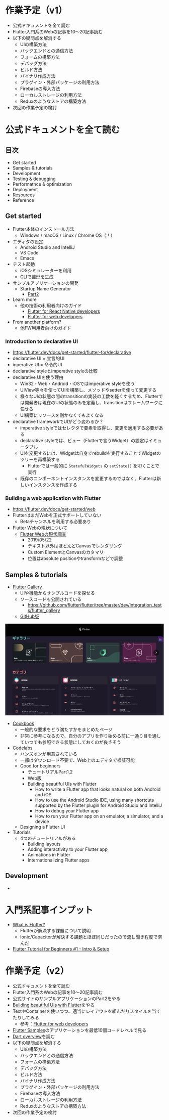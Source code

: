 # 作業予定（v1）

- 公式ドキュメントを全て読む
- Flutter入門系のWebの記事を10〜20記事読む
- 以下の疑問点を解消する
  - UIの構築方法
  - バックエンドとの通信方法
  - フォームの構築方法
  - デバッグ方法
  - ビルド方法
  - バイナリ作成方法
  - プラグイン・外部パッケージの利用方法
  - Firebaseの導入方法
  - ローカルストレージの利用方法
  - Reduxのようなストアの構築方法
- 次回の作業予定の検討

# 公式ドキュメントを全て読む

## 目次

- Get started
- Samples & tutorials
- Development
- Testing & debugging
- Performatnce & optimization
- Deployment
- Resources
- Reference

## Get started

- Flutter本体のインストール方法
  - Windows / macOS / Linux / Chrome OS（！）
- エディタの設定
  - Android Studio and IntelliJ
  - VS Code
  - Emacs
- テスト起動
  - iOSシミュレーターを利用
  - CLIで雛形を生成
- サンプルアプリケーションの開発
  - Startup Name Generator
    - [Part2](https://codelabs.developers.google.com/codelabs/first-flutter-app-pt2#0)
- Learn more
  - 他の技術の利用者向けのガイド
    - [Flutter for React Native developers](https://flutter.dev/docs/get-started/flutter-for/react-native-devs)
    - [Flutter for web developers](https://flutter.dev/docs/get-started/flutter-for/web-devs)
- From another platform?
  - 他FW利用者向けのガイド

### Introduction to declarative UI

- https://flutter.dev/docs/get-started/flutter-for/declarative
- declarative UI = 宣言的UI
- inperative UI = 命令的UI
- declarative styleとimperative styleの比較
- declarative UIを使う理由
  - Win32・Web・Android・iOSではimperative styleを使う
  - UIView等々を使ってUIを構築し、メソッドやsetterを使って変更する
  - 様々なUIの状態の間のtransitionの実装の工数を軽くするため、Flutterでは開発者は現在のUIの状態のみを定義し、transitionはフレームワークに任せる
  - UI構築にリソースを割かなくてもよくなる
- declarative frameworkでUIがどう変わるか？
  - imperative styleではセレクタで要素を取得し、変更を適用する必要がある
  - declarative styleでは、ビュー（Flutterで言うWidget）の設定はイミュータブル
  - UIを変更するには、Widgetは自身でrebuildを実行することでWidgetのツリーを再構築する
    - Flutterでは一般的に `StatefulWidgets` の `setState()` を叩くことで実行
  - 既存のコンポーネントインスタンスを変更するのではなく、Flutterは新しいインスタンスを作成する

### Building a web application with Flutter

- https://flutter.dev/docs/get-started/web
- FlutterはまだWebを正式サポートしていない
  - Betaチャンネルを利用する必要あり
- Flutter Webの現状について
  - [Flutter Webの現状調査](https://ntaoo.hatenablog.com/entry/2019/05/22/152739) 
    - 2019/05/22
    - テキスト以外はほとんどCanvasでレンダリング
    - Custom ElementとCanvasのカタマリ
    - 位置はabsolute positionやtransformなどで調整

## Samples & tutorials

- [Flutter Gallery](https://gallery.flutter.dev/#/)
  - UIや機能からサンプルコードを探せる
  - ソースコードも公開されている
    - https://github.com/flutter/flutter/tree/master/dev/integration_tests/flutter_gallery
  - [GitHub版](https://flutter.github.io/samples/#)

![スクリーンショット](./flutter_gallery_01.png)

- [Cookbook](https://flutter.dev/docs/cookbook)
  - 一般的な要求をどう満たすかをまとめたページ
  - 非常に参考になるので、自分のアプリを作り始める前に一通り目を通していつでも参照できる状態にしておくのが良さそう
- [Codelabs](https://flutter.dev/docs/codelabs)
  - ハンズオンが用意されている
  - 一部はダウンロード不要で、Web上のエディタで検証可能
  - Good for beginners
    - チュートリアルPart1,2
    - Web版
    - Building beautiful UIs with Flutter
      - How to write a Flutter app that looks natural on both Android and iOS
      - How to use the Android Studio IDE, using many shortcuts supported by the Flutter plugin for Android Studio and IntelliJ
      - How to debug your Flutter app
      - How to run your Flutter app on an emulator, a simulator, and a device
  - Designing a Flutter UI
- Tutorials
  - 4つのチュートリアルがある
    - Building layouts
    - Adding interactivity to your Flutter app
    - Animations in Flutter
    - Internationalizing Flutter apps

## Development

- 

# 入門系記事インプット

- [What is Flutter?](https://www.youtube.com/watch?v=I9ceqw5Ny-4)
  - Flutterが解決する課題について説明
  - Ionic/Capacitorが解決する課題とほぼ同じだったので流し聞き程度で済んだ
- [Flutter Tutorial for Beginners #1 - Intro & Setup](https://www.youtube.com/watch?v=1ukSR1GRtMU)

# 作業予定（v2）

- 公式ドキュメントを全て読む
- Flutter入門系のWebの記事を10〜20記事読む
- 公式サイトのサンプルアプリケーションのPart2をやる
- [Building beautiful UIs with Flutter](https://codelabs.developers.google.com/codelabs/flutter#0)をやる
- TextやContainerを使いつつ、適当にレイアウトを組んだりスタイルを当てたりしてみる
  - 参考：[Flutter for web developers](https://flutter.dev/docs/get-started/flutter-for/web-devs)
- [Flutter Samples](https://flutter.github.io/samples/#)のアプリケーションを最低10個コードレベルで見る
- [Dart overview](https://dart.dev/overview)を読む
- 以下の疑問点を解消する
  - UIの構築方法
  - バックエンドとの通信方法
  - フォームの構築方法
  - デバッグ方法
  - ビルド方法
  - バイナリ作成方法
  - プラグイン・外部パッケージの利用方法
  - Firebaseの導入方法
  - ローカルストレージの利用方法
  - Reduxのようなストアの構築方法
- 次回の作業予定の検討
